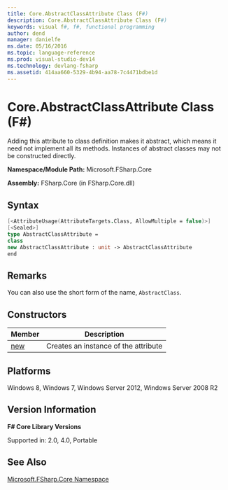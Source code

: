 ```yaml
---
title: Core.AbstractClassAttribute Class (F#)
description: Core.AbstractClassAttribute Class (F#)
keywords: visual f#, f#, functional programming
author: dend
manager: danielfe
ms.date: 05/16/2016
ms.topic: language-reference
ms.prod: visual-studio-dev14
ms.technology: devlang-fsharp
ms.assetid: 414aa660-5329-4b94-aa78-7c4471bdbe1d 
---
```


# Core.AbstractClassAttribute Class (F#)

Adding this attribute to class definition makes it abstract, which means it need not implement all its methods. Instances of abstract classes may not be constructed directly.

**Namespace/Module Path:** Microsoft.FSharp.Core

**Assembly:** FSharp.Core (in FSharp.Core.dll)


## Syntax

```fsharp
[<AttributeUsage(AttributeTargets.Class, AllowMultiple = false)>]
[<Sealed>]
type AbstractClassAttribute =
class
new AbstractClassAttribute : unit -> AbstractClassAttribute
end
```

## Remarks
You can also use the short form of the name, `AbstractClass`.


## Constructors


|Member|Description|
|------|-----------|
|[new](https://msdn.microsoft.com/library/03ec8ff5-d154-49c4-b798-c062a4bfd892)|Creates an instance of the attribute|

## Platforms
Windows 8, Windows 7, Windows Server 2012, Windows Server 2008 R2


## Version Information
**F# Core Library Versions**

Supported in: 2.0, 4.0, Portable

## See Also
[Microsoft.FSharp.Core Namespace](Microsoft.FSharp.Core-Namespace-%5BFSharp%5D.md)